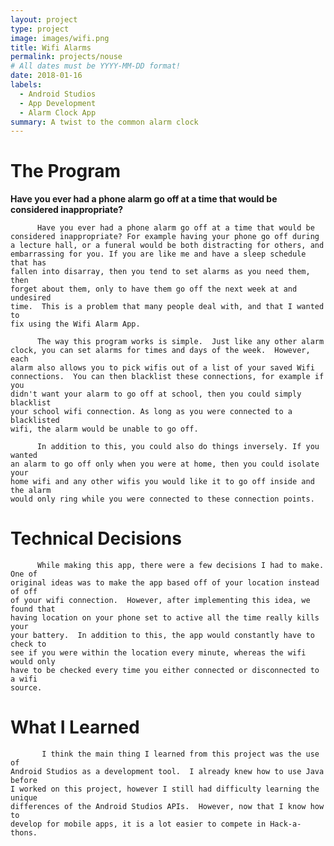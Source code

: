 ```yaml
---
layout: project
type: project
image: images/wifi.png
title: Wifi Alarms
permalink: projects/nouse
# All dates must be YYYY-MM-DD format!
date: 2018-01-16
labels:
  - Android Studios
  - App Development
  - Alarm Clock App
summary: A twist to the common alarm clock
---
```


<div class="ui small rounded images">
 
</div>

<h1>The Program</h1>

<b>Have you ever had a phone alarm go off at a time that would be 
    considered inappropriate?</b>

          Have you ever had a phone alarm go off at a time that would be 
    considered inappropriate? For example having your phone go off during 
    a lecture hall, or a funeral would be both distracting for others, and 
    embarrassing for you. If you are like me and have a sleep schedule that has 
    fallen into disarray, then you tend to set alarms as you need them, then 
    forget about them, only to have them go off the next week at and undesired 
    time.  This is a problem that many people deal with, and that I wanted to 
    fix using the Wifi Alarm App.
      
          The way this program works is simple.  Just like any other alarm 
    clock, you can set alarms for times and days of the week.  However, each 
    alarm also allows you to pick wifis out of a list of your saved Wifi 
    connections.  You can then blacklist these connections, for example if you 
    didn't want your alarm to go off at school, then you could simply blacklist 
    your school wifi connection. As long as you were connected to a blacklisted 
    wifi, the alarm would be unable to go off.
    
          In addition to this, you could also do things inversely. If you wanted 
    an alarm to go off only when you were at home, then you could isolate your 
    home wifi and any other wifis you would like it to go off inside and the alarm
    would only ring while you were connected to these connection points.
    
<h1>Technical Decisions</h1>
          
          While making this app, there were a few decisions I had to make.  One of
    original ideas was to make the app based off of your location instead of off
    of your wifi connection.  However, after implementing this idea, we found that 
    having location on your phone set to active all the time really kills your 
    your battery.  In addition to this, the app would constantly have to check to 
    see if you were within the location every minute, whereas the wifi would only
    have to be checked every time you either connected or disconnected to a wifi
    source.
    
<h1>What I Learned</h1>
            
           I think the main thing I learned from this project was the use of 
    Android Studios as a development tool.  I already knew how to use Java before 
    I worked on this project, however I still had difficulty learning the unique
    differences of the Android Studios APIs.  However, now that I know how to 
    develop for mobile apps, it is a lot easier to compete in Hack-a-thons.
              
   

